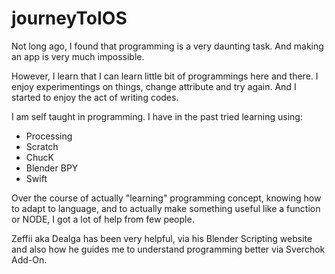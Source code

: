 # journeyToIOS

Not long ago, I found that programming is a very daunting task. And making an app is very much impossible.

However, I learn that I can learn little bit of programmings here and there. I enjoy experimentings on things, change attribute and try again. And I started to enjoy the act of writing codes.

I am self taught in programming. I have in the past tried learning using:
* Processing
* Scratch
* ChucK
* Blender BPY
* Swift

Over the course of actually "learning" programming concept, knowing how to adapt to language, and to actually make something useful like a function or NODE, I got a lot of help from few people.

Zeffii aka Dealga has been very helpful, via his Blender Scripting website and also how he guides me to understand programming better via Sverchok Add-On.